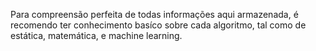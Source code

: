 Para compreensão perfeita de todas informações aqui armazenada, é recomendo ter conhecimento basíco sobre cada algoritmo, tal como de estática, matemática, e machine learning.